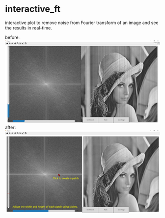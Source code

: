 # interactive_ft
interactive plot to remove noise from Fourier transform of an image and see the results in real-time.

before:
![before](https://github.com/moienr/interactive_ft/blob/5c25b010596672e5c62d378e3c9b3a30302d1439/img/before.png)
after:
![after](https://github.com/moienr/interactive_ft/blob/638ecf4e258115380126d13a2cc159ddbf3ebbd1/img/after_.png)
